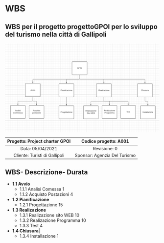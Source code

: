 # WBS
## WBS per il progetto progettoGPOI per lo sviluppo del turismo nella città di Gallipoli

![ ](Immagini/wbs.png)

| Progetto: Project charter GPOI | Codice progetto: A001 |
| :----: | :----: |
| Data: 05/04/2021  | Revisione: 0 |
| Cliente: Turisti di Gallipoli | Sponsor: Agenzia Del Turismo  |

## **WBS**- **Descrizione**- **Durata**
  * **1.1 Avvio**
     * 1.1.1 Analisi Comessa  1
     * 1.1.2 Acquisto Postazioni  4
  * **1.2 Pianificazione** 
    * 1.2.1 Progettazione  15
  * **1.3 Realizazione**
    * 1.3.1 Realizazione sito WEB 10
    * 1.3.2 Realizazione Programma 10
    * 1.3.3 Test 4
  * **1.4 Chiusura**|
    * 1.3.4  Installazione 1

